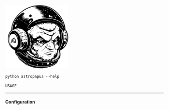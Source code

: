 <img src="conf/AstroPapua_whitebg.png" width="200">

```console
python astropapua --help
```

```boo
USAGE
```

---------------------------------------

#### Configuration


